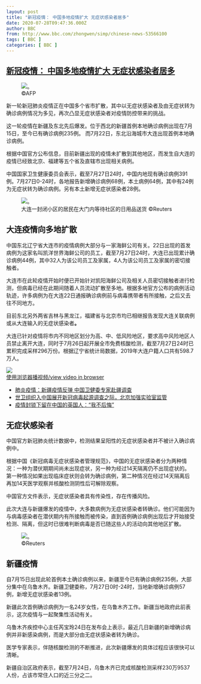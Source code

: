 ```yaml
---
layout: post
title: "新冠疫情： 中国多地疫情扩大 无症状感染者居多"
date: 2020-07-28T09:47:36.000Z
author: BBC
from: http://www.bbc.com/zhongwen/simp/chinese-news-53566100
tags: [ BBC ]
categories: [ BBC ]
---
```

<!--1595929656000-->
[新冠疫情： 中国多地疫情扩大 无症状感染者居多](http://www.bbc.com/zhongwen/simp/chinese-news-53566100)
------

<div>
<figure><img alt="。" src="https://ichef.bbci.co.uk/news/600/cpsprodpb/16659/production/_113673719_daliancovid3fromafp.jpg" referrerpolicy="no-referrer"><br><figcaption> ©AFP</figcaption></figure><p class="story-body__introduction">新一轮新冠肺炎疫情正在中国多个省市扩散，其中以无症状感染者及由无症状转为确诊病例情况为多见，再次凸显无症状感染者对疫情防控带来的挑战。</p><p>这一轮疫情在新疆及东北先后爆发。位于西北的新疆首例本地确诊病例出现在7月15日，至今已有确诊病例235例。 而7月22日，东北沿海城市大连出现首例本地确诊病例。</p><p>根据中国官方公布信息，目前新疆出现的疫情未扩散到其他地区，而发生自大连的疫情已经致北京、福建等五个省及直辖市出现相关病例。</p><p>中国国家卫生健康委员会表示，截至7月27日24时，中国内地现有确诊病例391例。7月27日0-24时，各地报告新增确诊病例68例，本土病例64例，其中有24例为无症状转为确诊病例。另有本土新增无症状感染者28例。</p><figure><img alt="。" src="https://ichef.bbci.co.uk/news/600/cpsprodpb/A6F1/production/_113673724_b7fb305c-cc99-41f6-bd93-ac8f3161558b.jpg" referrerpolicy="no-referrer"><br><figcaption>大连一封闭小区的居民在大门内等待社区的日用品送货 ©Reuters</figcaption></figure><h2 class="story-body__crosshead">大连疫情向多地扩散</h2><p>中国东北辽宁省大连市的疫情病例大部分与一家海鲜公司有关。22日出现的首发病例为这家名叫凯洋世界海鲜公司的员工，截至7月27日24时，大连已出现累计确诊病例44例，其中32人为该公司员工及家属，4人为该公司员工及家属的密切接触者。</p><p>大连市在此轮疫情开始时便已开始针对凯阳海鲜公司及相关人员密切接触者进行检测，但病毒已经在此期间随着人员流动扩散至多地。根据多地官方公布的病例活动轨迹，许多病例为在大连22日通报确诊病例前与病毒携带者有所接触，之后又去往不同地方。</p><p>目前东北另外两省吉林与黑龙江，福建省与北京市均已相继报告发现大连关联病例或从大连输入的无症状感染者<strong>。</strong></p><p>大连已针对疫情将市内不同地区划分为高、中、低风险地区，要求高中风险地区人员禁止离开大连，同时于7月26日起开展全市免费核酸检测，截至7月27日24时已累积完成采样296万份。根据辽宁省统计局数据，2019年大连户籍人口共有598.7万人。</p><img class="media-placeholder player-with-placeholder__image narrative-video-placeholder" src="https://ichef.bbci.co.uk/images/ic/720x405/p08hn8x2.jpg" referrerpolicy="no-referrer"><br><a href="https://www.bbc.com/zhongwen/simp/chinese-news-53566100/embed">使用浏览器播视频/view video in browser</a><ul class="story-body__unordered-list"><li class="story-body__list-item"><a href="http://www.bbc.com/zhongwen/simp/chinese-news-53455212" class="story-body__link">肺炎疫情：新疆疫情反弹 中国卫健委专家赴疆调查</a></li><li class="story-body__list-item"><a href="http://www.bbc.com/zhongwen/simp/chinese-news-53404311" class="story-body__link">世卫组织入中国展开新冠病毒起源调查之际，北京加强实验室监管 </a></li><li class="story-body__list-item"><a href="http://www.bbc.com/zhongwen/simp/uk-53359171" class="story-body__link">疫情封锁下留在中国的英国人：“我不后悔”</a></li></ul><h2 class="story-body__crosshead">无症状感染者</h2><p>中国官方新冠肺炎统计数据中，检测结果呈阳性的无症状感染者并不被计入确诊病例中。</p><p>根据中国《新冠病毒无症状感染者管理规范》，中国的无症状感染者分为两种情况：一种为潜伏期期间尚未出现症状，另一种为经过14天隔离仍不出现症状的。第一种情况如果出现临床症状则会转为确诊病例，第二种情况在经过14天隔离后再加14天医学观察并核酸检测阴性后可解除观察。</p><p>中国官方文件表示，无症状感染者具有传染性，存在传播风险。</p><p>此次大连与新疆爆发的疫情中，大多数病例为无症状感染者转确诊。他们可能因为与病毒感染者在潜伏期内有所接触而被传染，直到首例确诊病例出现后才开始接受检测、隔离，但这时已很难判断病毒是否已随这些人的活动向其他地区扩散。</p><figure><img alt="。" src="https://ichef.bbci.co.uk/news/600/cpsprodpb/31C1/production/_113673721_xinjiangcovidfromchinaout.jpg" referrerpolicy="no-referrer"><br><figcaption> ©Reuters</figcaption></figure><h2 class="story-body__crosshead">新疆疫情</h2><p>自7月15日出现此轮首例本土确诊病例以来，新疆至今已有确诊病例235例，大部分集中在乌鲁木齐。新疆卫健委称，7月27日0时-24时，当地新增确诊病例57例，新增无症状感染者13例。</p><p>新疆此次首例确诊病例为一名24岁女性，在乌鲁木齐工作。新疆当地政府此前表示，这次疫情与一起聚集性活动有关。</p><p>乌鲁木齐疾控中心主任芮宝玲24日在发布会上表示，最近几日新疆的新增确诊病例并非新感染病例，而是大部分由无症状感染者转为确诊。</p><p>医学专家表示，伴随核酸检测的不断推进，此次新疆爆发的具体过程应该很快可以清晰。</p><p>新疆自治区政府表示，截至7月24日，乌鲁木齐已完成核酸检测采样230万9537人份，占该市常住人口的近三分之二。</p>
</div>
